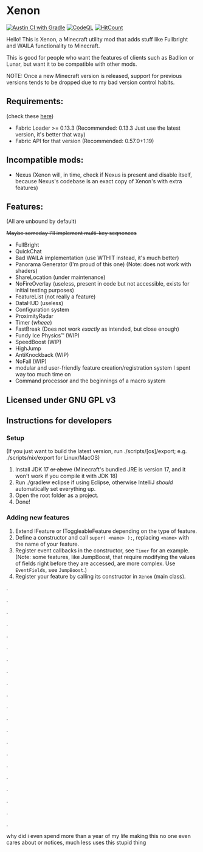 # Xenon

[![Austin CI with Gradle](https://github.com/AV306/xenon/actions/workflows/austin_gradle.yml/badge.svg)](https://github.com/AV306/xenon/actions/workflows/austin_gradle.yml)
[![CodeQL](https://github.com/AV306/xenon/actions/workflows/codeql-analysis.yml/badge.svg)](https://github.com/AV306/xenon/actions/workflows/codeql-analysis.yml)
[![HitCount](https://hits.dwyl.com/AV306/xenon.svg?style=flat&show=unique)](http://hits.dwyl.com/AV306/xenon)

Hello! This is Xenon, a Minecraft utility mod that adds stuff like Fullbright and WAILA functionality to Minecraft.

This is good for people who want the features of clients such as Badlion or Lunar, but want it to be compatible with other mods.

NOTE: Once a new Minecraft version is released, support for previous versions tends to be dropped due to my bad version control habits.

## Requirements:

(check these [here](https://fabricmc.net/develop))

- Fabric Loader >= 0.13.3 (Recommended: 0.13.3 Just use the latest version, it's better that way)
- Fabric API for that version (Recommended: 0.57.0+1.19)

## Incompatible mods:

- Nexus (Xenon will, in time, check if Nexus is present and disable itself, because Nexus's codebase is an exact copy of Xenon's with extra features)

## Features:

(All are unbound by default)

~~Maybe someday I'll implement multi-key seqnences~~

- FullBright 
- QuickChat
- Bad WAILA implementation (use WTHIT instead, it's much better)
- Panorama Generator (I'm proud of this one) (Note: does not work with shaders)
- ShareLocation (under maintenance)
- NoFireOverlay (useless, present in code but not accessible, exists for initial testing purposes)
- FeatureList (not really a feature)
- DataHUD (useless)
- Configuration system
- ProximityRadar
- Timer (*wheee*)
- FastBreak (Does not work *exactly* as intended, but close enough)
- Fundy Ice Physics™ (WIP)
- SpeedBoost (WIP)
- HighJump
- AntiKnockback (WIP)
- NoFall (WIP)
- modular and user-friendly feature creation/registration system I spent way too much time on
- Command processor and the beginnings of a macro system

## Licensed under GNU GPL v3

## Instructions for developers

### Setup

(If you just want to build the latest version, run ./scripts/\[os\]/export; e.g. ./scripts/nix/export for Linux/MacOS)

1. Install JDK 17 ~~or above~~ (Minecraft's bundled JRE is version 17, and it won't work if you compile it with JDK 18)
2. Run ./gradlew eclipse if using Eclipse, otherwise IntelliJ *should* automatically set everything up.
3. Open the root folder as a project.
4. Done!

### Adding new features

1. Extend IFeature or IToggleableFeature depending on the type of feature.
2. Define a constructor and call `super( <name> );`, replacing `<name>` with the name of your feature.
3. Register event callbacks in the constructor, see `Timer` for an example. (Note: some features, like JumpBoost, that require  modifying the values of fields right before they are accessed, are more complex. Use `EventFields`, see `JumpBoost`.)
4. Register your feature by calling its constructor in `Xenon` (main class).

.

.

.

.

.

.

.

.

.

.

.

.

.

.

.

.

.

.

.

.

.

why did i even spend more than a year of my life making this no one even cares about or notices, much less uses this stupid thing
